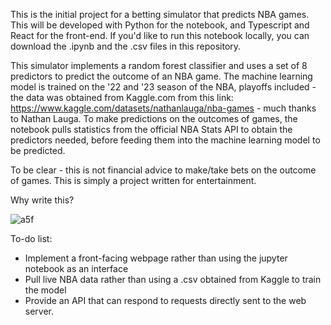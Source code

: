 This is the initial project for a betting simulator that predicts NBA games. This will be developed with Python for the notebook, and Typescript and React for the front-end. If you'd like to run this notebook locally, you can download the .ipynb and the .csv files in this repository.

This simulator implements a random forest classifier and uses a set of 8 predictors to predict the outcome of an NBA game. The machine learning model is trained on the '22 and '23 season of the NBA, playoffs included - the data was obtained from Kaggle.com from this link: https://www.kaggle.com/datasets/nathanlauga/nba-games - much thanks to Nathan Lauga. To make predictions on the outcomes of games, the notebook pulls statistics from the official NBA Stats API to obtain the predictors needed, before feeding them into the machine learning model to be predicted.

To be clear - this is not financial advice to make/take bets on the outcome of games. This is simply a project written for entertainment.


Why write this?

![a5f](https://github.com/bchan98/nba-prediction-simulator/assets/89050093/010a1ffa-7c43-405a-a48f-6976defb4e3d)


To-do list:
- Implement a front-facing webpage rather than using the jupyter notebook as an interface
- Pull live NBA data rather than using a .csv obtained from Kaggle to train the model
- Provide an API that can respond to requests directly sent to the web server.

